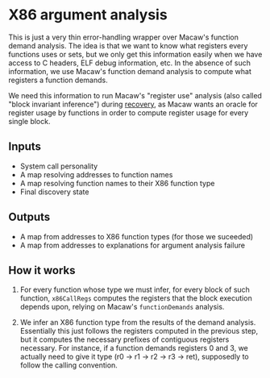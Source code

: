# X86 argument analysis

This is just a very thin error-handling wrapper over Macaw's function demand
analysis.  The idea is that we want to know what registers every functions uses
or sets, but we only get this information easily when we have access to C
headers, ELF debug information, etc.  In the absence of such information, we use
Macaw's function demand analysis to compute what registers a function demands.

We need this information to run Macaw's "register use" analysis (also called
"block invariant inference") during [recovery](./Recovery.md), as Macaw wants an
oracle for register usage by functions in order to compute register usage for
every single block.

## Inputs
- System call personality
- A map resolving addresses to function names
- A map resolving function names to their X86 function type
- Final discovery state

## Outputs
- A map from addresses to X86 function types (for those we suceeded)
- A map from addresses to explanations for argument analysis failure

## How it works

1.  For every function whose type we must infer, for every block of such function,
    `x86CallRegs` computes the registers that the block execution depends upon,
    relying on Macaw's `functionDemands` analysis.

2.  We infer an X86 function type from the results of the demand analysis.
    Essentially this just follows the registers computed in the previous step,
    but it computes the necessary prefixes of contiguous registers necessary.
    For instance, if a function demands registers 0 and 3, we actually need to
    give it type (r0 -> r1 -> r2 -> r3 -> ret), supposedly to follow the calling
    convention.
